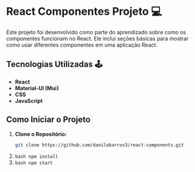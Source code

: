 # React Componentes Projeto 💻

Este projeto foi desenvolvido como parte do aprendizado sobre como os componentes funcionam no React. Ele inclui seções básicas para mostrar como usar diferentes componentes em uma aplicação React.

## Tecnologias Utilizadas 🕹️

- **React**
- **Material-UI (Mui)**
- **CSS**
- **JavaScript**

## Como Iniciar o Projeto

1. **Clone o Repositório:**
   ```bash
   git clone https://github.com/danilobarros3/react-components.git
2. ```bash npm install ```
3. ```bash npm start ```

